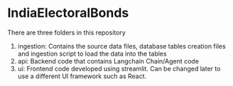 # IndiaElectoralBonds

There are three folders in this repository
1. ingestion: Contains the source data files, database tables creation files and ingestion script to load the data into the tables
2. api: Backend code that contains Langchain Chain/Agent code
3. ui: Frontend code developed using streamlit. Can be changed later to use a different UI framework such as React.